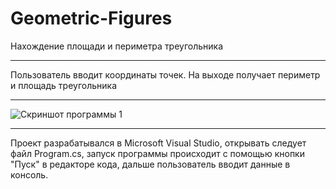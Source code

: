 # Geometric-Figures
Нахождение площади и периметра треугольника
____
Пользователь вводит координаты точек. На выходе получает
периметр и площадь треугольника
____
![Скриншот программы 1](https://user-images.githubusercontent.com/89964564/135134940-05f9567a-8a74-4e15-82f1-2a60a80e48ea.png)
____
Проект разрабатывался в Microsoft Visual Studio, 
открывать следует файл Program.cs,
запуск программы происходит с помощью кнопки "Пуск" в редакторе кода,
дальше пользователь вводит данные в консоль.
